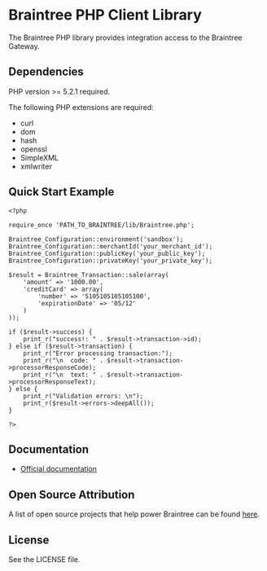 # Braintree PHP Client Library

The Braintree PHP library provides integration access to the Braintree Gateway.

## Dependencies

PHP version >= 5.2.1 required.

The following PHP extensions are required:

* curl
* dom
* hash
* openssl
* SimpleXML
* xmlwriter

## Quick Start Example

    <?php

    require_once 'PATH_TO_BRAINTREE/lib/Braintree.php';

    Braintree_Configuration::environment('sandbox');
    Braintree_Configuration::merchantId('your_merchant_id');
    Braintree_Configuration::publicKey('your_public_key');
    Braintree_Configuration::privateKey('your_private_key');

    $result = Braintree_Transaction::sale(array(
        'amount' => '1000.00',
        'creditCard' => array(
            'number' => '5105105105105100',
            'expirationDate' => '05/12'
        )
    ));

    if ($result->success) {
        print_r("success!: " . $result->transaction->id);
    } else if ($result->transaction) {
        print_r("Error processing transaction:");
        print_r("\n  code: " . $result->transaction->processorResponseCode);
        print_r("\n  text: " . $result->transaction->processorResponseText);
    } else {
        print_r("Validation errors: \n");
        print_r($result->errors->deepAll());
    }

    ?>

## Documentation

 * [Official documentation](http://www.braintreepayments.com/docs/php)

## Open Source Attribution

A list of open source projects that help power Braintree can be found [here](https://www.braintreepayments.com/developers/open-source).

## License

See the LICENSE file.

